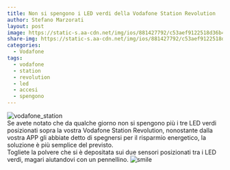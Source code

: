 ```yaml
---
title: Non si spengono i LED verdi della Vodafone Station Revolution
author: Stefano Marzorati
layout: post
image: https://static-s.aa-cdn.net/img/ios/881427792/c53aef9122518d36b46beaaab3257454
share-img: https://static-s.aa-cdn.net/img/ios/881427792/c53aef9122518d36b46beaaab3257454
categories:
  - Vodafone
tags:
  - vodafone
  - station
  - revolution
  - led
  - accesi
  - spengono
---
```

![vodafone_station](http://v1.vodafone.it/portal/resources/media/Images/Vodafone-Station-Revolution/310x170_Vodafone_Station_Revolution.png)   
Se avete notato che da qualche giorno non si spengono più i tre LED verdi posizionati sopra la vostra Vodafone Station Revolution, nonostante dalla vostra APP gli abbiate detto di spegnersi per il risparmio energetico, la soluzione è più semplice del previsto.   
Togliete la polvere che si è depositata sui due sensori posizionati tra i LED verdi, magari aiutandovi con un pennellino. ![smile](http://marzorati.co/img/smile-icon.png)
